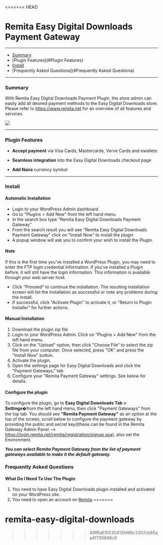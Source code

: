 <<<<<<< HEAD
# Remita Easy Digital Downloads Payment Gateway

---
- [Summary](#summary)
- [Plugin Features](#Plugin Features)
- [Install](#Install)
- [Frequently Asked Questiona](#Frequently Asked Questiona)

---
### Summary

With Remita Easy Digital Downloads Payment Plugin, the store admin can easily add all desired payment methods to the Easy Digital Downloads store. Please refer to https://www.remita.net for an overview of all features and services.

![](payment-image.png) 

---

### Plugin Features

*   __Accept payment__ via Visa Cards, Mastercards, Verve Cards and ewallets

* 	__Seamless integration__ into the Easy Digital Downloads checkout page
* 	__Add Naira__ currency symbol

---


### Install

#### Automatic Installation 
* 	Login to your WordPress Admin dashboard
* 	Go to "Plugins > Add New" from the left hand menu
* 	In the search box type "Remita Easy Digital Downloads Payment Gateway"
*	From the search result you will see "Remita Easy Digital Downloads Payment Gateway" click on "Install Now" to install the plugin
*	A popup window will ask you to confirm your wish to install the Plugin.

#### Note 
If this is the first time you've installed a WordPress Plugin, you may need to enter the FTP login credential information. If you've installed a Plugin before, it will still have the login information. This information is available through your web server host.

* Click "Proceed" to continue the installation. The resulting installation screen will list the installation as successful or note any problems during the install.
* If successful, click "Activate Plugin" to activate it, or "Return to Plugin Installer" for further actions.

#### Manual Installation 
1. 	Download the plugin zip file
2. 	Login to your WordPress Admin. Click on "Plugins > Add New" from the left hand menu.
3.  Click on the "Upload" option, then click "Choose File" to select the zip file from your computer. Once selected, press "OK" and press the "Install Now" button.
4.  Activate the plugin.
5. 	Open the settings page for Easy Digital Downloads and click the "Payment Gateways," tab.
6.	Configure your "Remita Payment Gateway" settings. See below for details.

#### Configure the plugin 
To configure the plugin, go to __Easy Digital Downloads Tab > Settings__�from the left hand menu, then click "Payment Gateways" from the top tab. You should see __"Remita Payment Gateway"__ as an option at the top of the screen, scroll below to configure the payment gateway by providing the public and secret key((these can be found in the Remita Gateway Admin Panel --> https://login.remita.net/remita/registration/signup.spa), also set the Environment.

__*You can select Remita Payment Gateway from the list of payment gateways available to make it the default gateway.*__

### Frequently Asked Questions 

#### What Do I Need To Use The Plugin 

1.	You need to have Easy Digital Downloads plugin installed and activated on your WordPress site.
2.	You need to open an account on [Remita](https://remita.net/)
=======
# remita-easy-digital-downloads
>>>>>>> 49fffa615530413fd98c3307cb85aa4f730698c9
